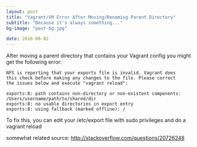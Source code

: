 ```yaml
---
layout: post
title: "Vagrant/VM Error After Moving/Renaming Parent Directory"
subtitle: "Because it's always something..."
bg-image: "post-bg.jpg"

date: 2016-06-02
---
```


After moving a parent directory that contains your Vagrant config you might get the following error:

```
NFS is reporting that your exports file is invalid. Vagrant does
this check before making any changes to the file. Please correct
the issues below and execute "vagrant reload":

exports:8: path contains non-directory or non-existent components: /Users/username/path/to/shared/dir
exports:8: no usable directories in export entry
exports:8: using fallback (marked offline): /
```

To fix this, you can edit your /etc/export file with sudo privileges and do a vagrant reload

somewhat related source: http://stackoverflow.com/questions/20726248
